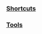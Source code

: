 ### [Shortcuts](https://github.com/AdrianMuntean/Productivity/Linux/blob/master/Mac/Shortcuts.md)

### [Tools](https://github.com/AdrianMuntean/Productivity/Linux/blob/master/Mac/Tools.md)
